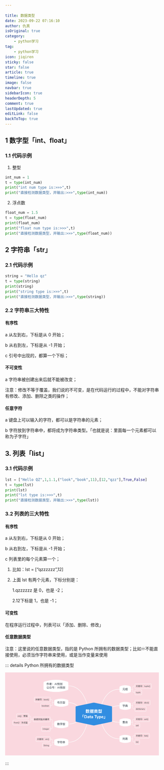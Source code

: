```yaml
---

title: 数据类型
date: 2023-09-22 07:16:10
author: 仇真
isOriginal: true
category: 
    - python学习
tag:
    - python学习
icon: jiqiren
sticky: false
star: false
article: true
timeline: true
image: false
navbar: true
sidebarIcon: true
headerDepth: 5
comment: true
lastUpdated: true
editLink: false
backToTop: true
---
```


## 1 数字型「int、float」

### 1.1 代码示例

1. 整型

```python
int_num = 1
t = type(int_num)
print("int num type is:>>>",t)
print("直接检测数据类型，并输出:>>>",type(int_num))
```

2. 浮点数

```python
float_num = 1.5
t = type(float_num)
print(float_num)
print("float num type is:>>>",t)
print("直接检测数据类型，并输出:>>>",type(float_num))
```

## 2 字符串「str」

### 2.1 代码示例

```python
string = "Hello qz"
t = type(string)
print(string)
print("string type is:>>>",t)
print("直接检测数据类型，并输出:>>>",type(string))
```

### 2.2 字符串三大特性

#### 有序性

a 从左到右，下标是从 0 开始；

b 从右到左，下标是从 -1 开始；

c 引号中出现的，都算一个下标；

#### 不可变性

a 字符串被创建出来后就不能被改变；

注意：修改不等于覆盖，我们说的不可变，是在代码运行的过程中，不能对字符串有修改、添加、删除之类的操作；

#### 任意字符

a 键盘上可以输入的字符，都可以是字符串的元素；

b 字符放到字符串中，都将成为字符串类型。「也就是说：里面每一个元素都可以称为子字符」

## 3. 列表「list」

### 3.1 代码示例

```python
lst = ["Hello QZ",1,1.1,("look","book",11),[12,"qzz"],True,False]
t = type(lst)
print(lst)
print("lst type is:>>>",t)
print("直接检测数据类型，并输出:>>>",type(lst))
```

### 3.2 列表的三大特性

#### 有序性

a 从左到右，下标是从 0 开始；

b 从右到左，下标是从 -1 开始；

c 列表里的每个元素算一个；

1. 比如：lst = [“qzzzzzz”,12]

2. 上面 lst 有两个元素，下标分别是：

    1.qzzzzzz 是 0，也是 -2；

    2.12下标是 1，也是 -1；

#### 可变性

在程序运行过程中，列表可以「添加、删除、修改」

#### 任意数据类型

注意：这里说的任意数据类型，指的是 Python 所拥有的数据类型；比如♾️️不能直接使用，必须当作字符串来使用，或是当作变量来使用

::: details Python 所拥有的数据类型

![image-20230922071752720](./data-type.assets/image-20230922071752720.png)

:::


